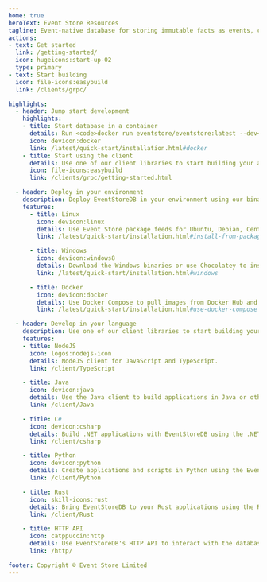```yaml
---
home: true
heroText: Event Store Resources
tagline: Event-native database for storing immutable facts as events, complex event processing, and event-driven architectures.
actions:
- text: Get started
  link: /getting-started/
  icon: hugeicons:start-up-02
  type: primary
- text: Start building
  icon: file-icons:easybuild
  link: /clients/grpc/

highlights:
  - header: Jump start development
    highlights:
    - title: Start database in a container
      details: Run <code>docker run eventstore/eventstore:latest --dev</code> to start EventStoreDB in developers mode.
      icon: devicon:docker
      link: /latest/quick-start/installation.html#docker
    - title: Start using the client
      details: Use one of our client libraries to start building your application.
      icon: file-icons:easybuild
      link: /clients/grpc/getting-started.html

  - header: Deploy in your environment
    description: Deploy EventStoreDB in your environment using our binaries, Docker Compose, or Kubernetes Operator.
    features:
      - title: Linux
        icon: devicon:linux
        details: Use Event Store package feeds for Ubuntu, Debian, CentOS, and Red Hat Enterprise Linux.
        link: /latest/quick-start/installation.html#install-from-packagecloud

      - title: Windows
        icon: devicon:windows8
        details: Download the Windows binaries or use Chocolatey to install EventStoreDB.
        link: /latest/quick-start/installation.html#windows

      - title: Docker
        icon: devicon:docker
        details: Use Docker Compose to pull images from Docker Hub and run EventStoreDB in containers.
        link: /latest/quick-start/installation.html#use-docker-compose

  - header: Develop in your language
    description: Use one of our client libraries to start building your application.
    features:
    - title: NodeJS
      icon: logos:nodejs-icon
      details: NodeJS client for JavaScript and TypeScript.
      link: /client/TypeScript

    - title: Java
      icon: devicon:java
      details: Use the Java client to build applications in Java or other JVM languages.
      link: /client/Java

    - title: C#
      icon: devicon:csharp
      details: Build .NET applications with EventStoreDB using the .NET client for latest .NET and legacy .NET Framework.
      link: /client/csharp

    - title: Python
      icon: devicon:python
      details: Create applications and scripts in Python using the EventStoreDB client.
      link: /client/Python

    - title: Rust
      icon: skill-icons:rust
      details: Bring EventStoreDB to your Rust applications using the Rust client.
      link: /client/Rust

    - title: HTTP API
      icon: catppuccin:http
      details: Use EventStoreDB's HTTP API to interact with the database using any language or stack.
      link: /http/

footer: Copyright © Event Store Limited
---
```


